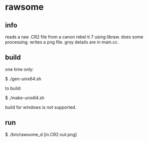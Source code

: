 # rawsome

## info

reads a raw .CR2 file from a canon rebel ti 7 using libraw.
does some processing.
writes a png file.
groy details are in main.cc.

## build

one time only:

$ ./gen-unix64.sh

to build:

$ ./make-unix64.sh

build for windows is not supported.

## run

$ ./bin/rawsome_d [in.CR2 out.png]
